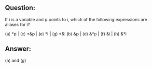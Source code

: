 ## Question:

If i is a variable and p points to i, which of the following expressions are
aliases for i?

 (a) *p   |   (c) *&p   |   (e) *i   |   (g) *&i
 (b) &p   |   (d) &*p    |  (f) &i    |  (h) &*i

## Answer: 

(a) and (g)
